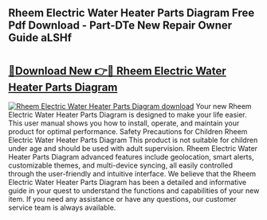 ## Rheem Electric Water Heater Parts Diagram Free Pdf Download - Part-DTe New Repair Owner Guide aLSHf

# <h2><a href="http://dfqn39.blite.top/?on=Rheem+Electric+Water+Heater+Parts+Diagram">🔗Download New 👉🔴 Rheem Electric Water Heater Parts Diagram</a></h2>

[![Rheem Electric Water Heater Parts Diagram download](https://i.imgur.com/lujVjoI.png)](http://dfqn39.blite.top/?on=Rheem+Electric+Water+Heater+Parts+Diagram)
Your new Rheem Electric Water Heater Parts Diagram is designed to make your life easier. This user manual shows you how to install, operate, and maintain your product for optimal performance. Safety Precautions for Children Rheem Electric Water Heater Parts Diagram This product is not suitable for children under age and should be used with adult supervision. Rheem Electric Water Heater Parts Diagram advanced features include geolocation, smart alerts, customizable themes, and multi-device syncing, all easily controlled through the user-friendly and intuitive interface. We believe that the Rheem Electric Water Heater Parts Diagram has been a detailed and informative guide in your quest to understand the functions and capabilities of your new item. If you need any assistance or have any questions, our customer service team is always available.
